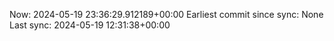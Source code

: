 Now: 2024-05-19 23:36:29.912189+00:00 Earliest commit since sync: None Last sync: 2024-05-19 12:31:38+00:00
